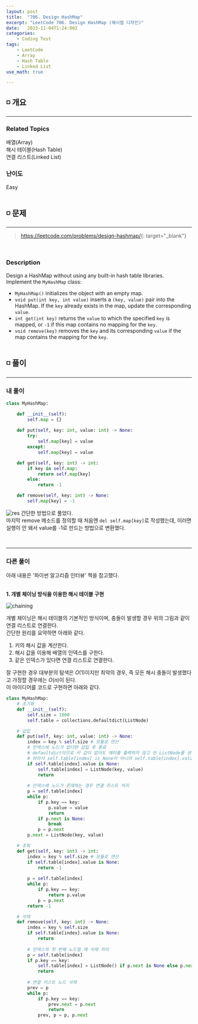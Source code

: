 ```yaml
---
layout: post
title:  "706. Design HashMap"
excerpt: "LeetCode 706. Design HashMap (해시맵 디자인)"
date:   2023-11-04T1:24:00Z
categories:
    - Coding Test
tags:
    - LeetCode
    - Array
    - Hash Table
    - Linked List
use_math: true

---
```


## ◽ 개요
---
### Related Topics
배열(Array)  
해시 테이블(Hash Table)  
연결 리스트(Linked List)  

### 난이도 
Easy
<br/><br/>

## ◽ 문제
---
> <https://leetcode.com/problems/design-hashmap/>{: target="_blank"}
<br/>

### Description
Design a HashMap without using any built-in hash table libraries.  
Implement the `MyHashMap` class:  
- `MyHashMap()` initializes the object with an empty map.
- `void put(int key, int value)` inserts a `(key, value)` pair into the HashMap. If the `key` already exists in the map, update the corresponding `value`.
- `int get(int key)` returns the `value` to which the specified `key` is mapped, or `-1` if this map contains no mapping for the `key`.
- `void remove(key)` removes the `key` and its corresponding `value` if the map contains the mapping for the `key`.
<br/><br/>

## ◽ 풀이
---
### 내 풀이

```python
class MyHashMap:

    def __init__(self):
        self.map = {}
        
    def put(self, key: int, value: int) -> None:
        try:
            self.map[key] = value
        except:
            self.map[key] = value

    def get(self, key: int) -> int:
        if key in self.map:
            return self.map[key]
        else:
            return -1

    def remove(self, key: int) -> None:
        self.map[key] = -1            
```

![res](https://github.com/SubinJin98/SubinJin98.github.io/assets/116137904/7980daab-90de-4a72-aa14-3b42231058ee)
간단한 방법으로 풀었다.  
마지막 remove 메소드를 정의할 때 처음엔 `del self.map[key]`로 작성했는데, 이러면 실행이 안 돼서 value를 -1로 만드는 방법으로 변환했다.  

<br/>

---
### 다른 풀이
아래 내용은 '파이썬 알고리즘 인터뷰' 책을 참고했다.  
<br/>

**1. 개별 체이닝 방식을 이용한 해시 테이블 구현**  

![chaining](https://github.com/SubinJin98/SubinJin98.github.io/assets/116137904/9533ab36-b292-4161-81f9-c16182887842)  

개별 체이닝은 해시 테이블의 기본적인 방식이며, 충돌이 발생할 경우 위의 그림과 같이 연결 리스트로 연결한다.  
간단한 원리를 요약하면 아래와 같다.  
1. 키의 해시 값을 계산한다.  
2. 해시 값을 이용해 배열의 인덱스를 구한다.  
3. 같은 인덱스가 있다면 연결 리스트로 연결한다.  

잘 구현한 경우 대부분의 탐색은 $O(1)$이지만 최악의 경우, 즉 모든 해시 충돌이 발생했다고 가정할 경우에는 $O(n)$이 된다.  
이 아이디어를 코드로 구현하면 아래와 같다.  

```python
class MyHashMap:
    # 초기화
    def __init__(self):
        self.size = 1000
        self.table = collections.defaultdict(ListNode)

    # 삽입   
    def put(self, key: int, value: int) -> None:
        index = key % self.size # 모듈로 연산
        # 인덱스에 노드가 없다면 삽입 후 종료
        # defaultdict이므로 키 값이 없어도 에러를 출력하지 않고 빈 ListNode를 생성함
        # 따라서 self.table[index] is None이 아니라 self.table[index].value is None으로 비교해야 함
        if self.table[index].value is None:
            self.table[index] = ListNode(key, value)
            return
        
        # 인덱스에 노드가 존재하는 경우 연결 리스트 처리
        p = self.table[index]
        while p:
            if p.key == key:
                p.value = value
                return
            if p.next is None:
                break
            p = p.next
        p.next = ListNode(key, value)

    # 조회
    def get(self, key: int) -> int:
        index = key % self.size # 모듈로 연산
        if self.table[index].value is None:
            return -1
        
        p = self.table[index]
        while p:
            if p.key == key:
                return p.value
            p = p.next
        return -1

    # 삭제
    def remove(self, key: int) -> None:
        index = key % self.size
        if self.table[index].value is None:
            return
        
        # 인덱스의 첫 번째 노드일 때 삭제 처리
        p = self.table[index]
        if p.key == key:
            self.table[index] = ListNode() if p.next is None else p.next
            return
        
        # 연결 리스트 노드 삭제
        prev = p
        while p:
            if p.key == key:
                prev.next = p.next
                return
            prev, p = p, p.next
```



